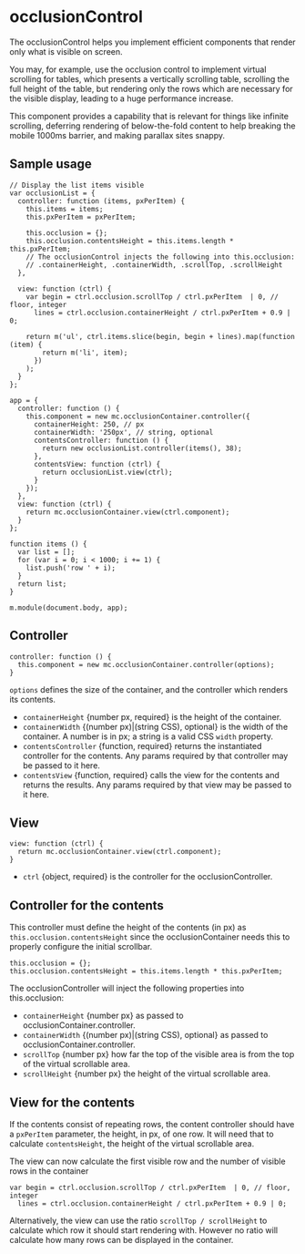 # occlusionControl

The occlusionControl helps you implement efficient components that render 
only what is visible on screen.

You may, for example, use the occlusion control to implement virtual scrolling for tables, 
which presents a vertically scrolling table, 
scrolling the full height of the table, 
but rendering only the rows which are necessary for the visible display, 
leading to a huge performance increase.
 
This component provides a capability that is relevant for things like infinite scrolling, 
deferring rendering of below-the-fold content to help breaking the mobile 1000ms barrier,
and making parallax sites snappy.


## Sample usage
```
// Display the list items visible
var occlusionList = {
  controller: function (items, pxPerItem) {
    this.items = items;
    this.pxPerItem = pxPerItem;

    this.occlusion = {};
    this.occlusion.contentsHeight = this.items.length * this.pxPerItem;
    // The occlusionControl injects the following into this.occlusion:
    // .containerHeight, .containerWidth, .scrollTop, .scrollHeight
  },

  view: function (ctrl) {
    var begin = ctrl.occlusion.scrollTop / ctrl.pxPerItem  | 0, // floor, integer
      lines = ctrl.occlusion.containerHeight / ctrl.pxPerItem + 0.9 | 0;

    return m('ul', ctrl.items.slice(begin, begin + lines).map(function (item) {
        return m('li', item);
      })
    );
  }
};

app = {
  controller: function () {
    this.component = new mc.occlusionContainer.controller({
      containerHeight: 250, // px
      containerWidth: '250px', // string, optional
      contentsController: function () {
        return new occlusionList.controller(items(), 38);
      },
      contentsView: function (ctrl) {
        return occlusionList.view(ctrl);
      }
    });
  },
  view: function (ctrl) {
    return mc.occlusionContainer.view(ctrl.component);
  }
};

function items () {
  var list = [];
  for (var i = 0; i < 1000; i += 1) {
    list.push('row ' + i);
  }
  return list;
}

m.module(document.body, app);
```

## Controller
```
controller: function () {
  this.component = new mc.occlusionContainer.controller(options);
}
```

```options``` defines the size of the container,
and the controller which renders its contents.

* ```containerHeight``` {number px, required} is the height of the container.
* ```containerWidth``` {(number px)|(string CSS), optional} is the width of the container.
A number is in px; a string is a valid CSS ```width``` property.
* ```contentsController``` {function, required} returns the instantiated controller for the contents.
Any params required by that controller may be passed to it here.
* ```contentsView``` {function, required} calls the view for the contents
and returns the results.
Any params required by that view may be passed to it here.

## View
```
view: function (ctrl) {
  return mc.occlusionContainer.view(ctrl.component);
}
```

* ```ctrl``` {object, required} is the controller for the occlusionController.
 
## Controller for the contents

This controller must define the height of the contents (in px) as ```this.occlusion.contentsHeight```
since the occlusionContainer needs this to properly configure the initial scrollbar.
```
this.occlusion = {};
this.occlusion.contentsHeight = this.items.length * this.pxPerItem;
```

The occlusionController will inject the following properties into this.occlusion:

* ```containerHeight``` {number px} as passed to occlusionContainer.controller.
* ```containerWidth``` {(number px)|(string CSS), optional} as passed to occlusionContainer.controller.
* ```scrollTop``` {number px} how far the top of the visible area is from the top of the virtual scrollable area.
* ```scrollHeight``` {number px} the height of the virtual scrollable area.

## View for the contents

If the contents consist of repeating rows, the content controller should have a ```pxPerItem``` parameter,
the height, in px, of one row. It will need that to calculate ```contentsHeight```,
the height of the virtual scrollable area.

The view can now calculate the first visible row and the number of visible rows in the container
```
var begin = ctrl.occlusion.scrollTop / ctrl.pxPerItem  | 0, // floor, integer
  lines = ctrl.occlusion.containerHeight / ctrl.pxPerItem + 0.9 | 0;
```

Alternatively, the view can use the ratio ```scrollTop / scrollHeight``` to calculate
which row it should start rendering with.
However no ratio will calculate how many rows can be displayed in the container.